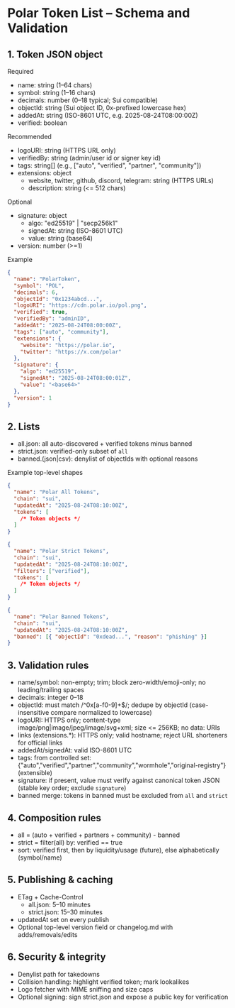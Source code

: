 # Polar Token List – Schema and Validation

## 1. Token JSON object

Required

- name: string (1–64 chars)
- symbol: string (1–16 chars)
- decimals: number (0–18 typical; Sui compatible)
- objectId: string (Sui object ID, 0x-prefixed lowercase hex)
- addedAt: string (ISO-8601 UTC, e.g. 2025-08-24T08:00:00Z)
- verified: boolean

Recommended

- logoURI: string (HTTPS URL only)
- verifiedBy: string (admin/user id or signer key id)
- tags: string[] (e.g., ["auto", "verified", "partner", "community"])
- extensions: object
  - website, twitter, github, discord, telegram: string (HTTPS URLs)
  - description: string (<= 512 chars)

Optional

- signature: object
  - algo: "ed25519" | "secp256k1"
  - signedAt: string (ISO-8601 UTC)
  - value: string (base64)
- version: number (>=1)

Example

```json
{
  "name": "PolarToken",
  "symbol": "POL",
  "decimals": 6,
  "objectId": "0x1234abcd...",
  "logoURI": "https://cdn.polar.io/pol.png",
  "verified": true,
  "verifiedBy": "adminID",
  "addedAt": "2025-08-24T08:00:00Z",
  "tags": ["auto", "community"],
  "extensions": {
    "website": "https://polar.io",
    "twitter": "https://x.com/polar"
  },
  "signature": {
    "algo": "ed25519",
    "signedAt": "2025-08-24T08:00:01Z",
    "value": "<base64>"
  },
  "version": 1
}
```

## 2. Lists

- all.json: all auto-discovered + verified tokens minus banned
- strict.json: verified-only subset of `all`
- banned.(json|csv): denylist of objectIds with optional reasons

Example top-level shapes

```json
{
  "name": "Polar All Tokens",
  "chain": "sui",
  "updatedAt": "2025-08-24T08:10:00Z",
  "tokens": [
    /* Token objects */
  ]
}
```

```json
{
  "name": "Polar Strict Tokens",
  "chain": "sui",
  "updatedAt": "2025-08-24T08:10:00Z",
  "filters": ["verified"],
  "tokens": [
    /* Token objects */
  ]
}
```

```json
{
  "name": "Polar Banned Tokens",
  "chain": "sui",
  "updatedAt": "2025-08-24T08:10:00Z",
  "banned": [{ "objectId": "0xdead...", "reason": "phishing" }]
}
```

## 3. Validation rules

- name/symbol: non-empty; trim; block zero-width/emoji-only; no leading/trailing spaces
- decimals: integer 0–18
- objectId: must match /^0x[a-f0-9]+$/; dedupe by objectId (case-insensitive compare normalized to lowercase)
- logoURI: HTTPS only; content-type image/png|image/jpeg/image/svg+xml; size <= 256KB; no data: URIs
- links (extensions.\*): HTTPS only; valid hostname; reject URL shorteners for official links
- addedAt/signedAt: valid ISO-8601 UTC
- tags: from controlled set: {"auto","verified","partner","community","wormhole","original-registry"} (extensible)
- signature: if present, value must verify against canonical token JSON (stable key order; exclude `signature`)
- banned merge: tokens in banned must be excluded from `all` and `strict`

## 4. Composition rules

- all = (auto + verified + partners + community) - banned
- strict = filter(all) by: verified == true
- sort: verified first, then by liquidity/usage (future), else alphabetically (symbol/name)

## 5. Publishing & caching

- ETag + Cache-Control
  - all.json: 5–10 minutes
  - strict.json: 15–30 minutes
- updatedAt set on every publish
- Optional top-level version field or changelog.md with adds/removals/edits

## 6. Security & integrity

- Denylist path for takedowns
- Collision handling: highlight verified token; mark lookalikes
- Logo fetcher with MIME sniffing and size caps
- Optional signing: sign strict.json and expose a public key for verification
